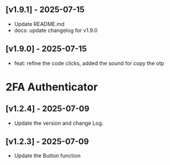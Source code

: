## [v1.9.1] - 2025-07-15
- Update README.md
- docs: update changelog for v1.9.0

## [v1.9.0] - 2025-07-15
- feat: refine the code clicks, added the sound for copy the otp

2FA Authenticator
=================

## [v1.2.4] - 2025-07-09
 - Update the version and change Log.

## [v1.2.3] - 2025-07-09
 - Update the Button function